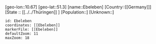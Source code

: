 ﻿---
location: [51.3,10.67]
mapzoom: [7,12] 
mapmarker: city 
type: City
tags:
- geo/City


SpocWebEntityId: 29954
isDeleted: false
confidential: public

---
[geo-lon::10.67]
[geo-lat::51.3]
[name::Ebeleben]
[Country::[[Germany]]]
[State :: [[../../Thüringen]] ]
[Population::]
[Unknown::]


```leaflet
id: Ebeleben
coordinates: [[Ebeleben]]
markerFile: [[Ebeleben]]
defaultZoom: 11 
maxZoom: 18
```

